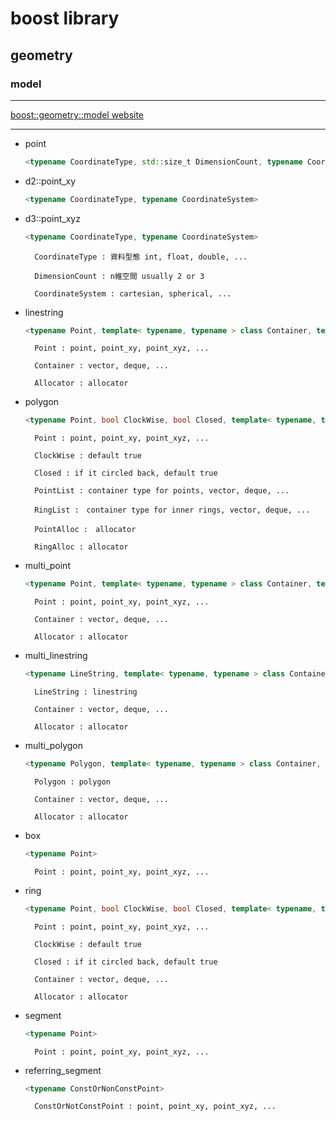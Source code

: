 # boost library
## geometry
### model

***
[boost::geometry::model website](https://www.boost.org/doc/libs/1_79_0/libs/geometry/doc/html/geometry/reference/models.html)
***

- point
  ```C++
  <typename CoordinateType, std::size_t DimensionCount, typename CoordinateSystem>
  ```
- d2::point_xy
  ```C++
  <typename CoordinateType, typename CoordinateSystem>
  ```
- d3::point_xyz
  ```C++
  <typename CoordinateType, typename CoordinateSystem>
  ```
        CoordinateType : 資料型態 int, float, double, ...

        DimensionCount : n維空間 usually 2 or 3

        CoordinateSystem : cartesian, spherical, ...

- linestring
  ```C++
  <typename Point, template< typename, typename > class Container, template< typename > class Allocator>
  ```
        Point : point, point_xy, point_xyz, ...

        Container : vector, deque, ...

        Allocator : allocator
  
- polygon
  ```C++
  <typename Point, bool ClockWise, bool Closed, template< typename, typename > class PointList, template< typename, typename > class RingList, template< typename > class PointAlloc, template< typename > class RingAlloc>
  ```
        Point : point, point_xy, point_xyz, ...

        ClockWise : default true

        Closed : if it circled back, default true

        PointList : container type for points, vector, deque, ...

        RingList :　container type for inner rings, vector, deque, ...

        PointAlloc :　allocator

        RingAlloc : allocator

- multi_point
  ```C++
  <typename Point, template< typename, typename > class Container, template< typename > class Allocator>
  ```
        Point : point, point_xy, point_xyz, ...

        Container : vector, deque, ...

        Allocator : allocator

- multi_linestring
  ```C++
  <typename LineString, template< typename, typename > class Container, template< typename > class Allocator>
  ```
        LineString : linestring

        Container : vector, deque, ...

        Allocator : allocator
- multi_polygon
  ```C++
  <typename Polygon, template< typename, typename > class Container, template< typename > class Allocator>
  ```
        Polygon : polygon

        Container : vector, deque, ...

        Allocator : allocator
- box
    ```C++
    <typename Point>
    ```

        Point : point, point_xy, point_xyz, ...
- ring
  ```C++
  <typename Point, bool ClockWise, bool Closed, template< typename, typename > class Container, template< typename > class Allocator>
  ```
        Point : point, point_xy, point_xyz, ...

        ClockWise : default true

        Closed : if it circled back, default true

        Container : vector, deque, ...

        Allocator : allocator
- segment
    ```C++
    <typename Point>
    ```

        Point : point, point_xy, point_xyz, ...
- referring_segment
    ```C++
    <typename ConstOrNonConstPoint>
    ```

        ConstOrNotConstPoint : point, point_xy, point_xyz, ...